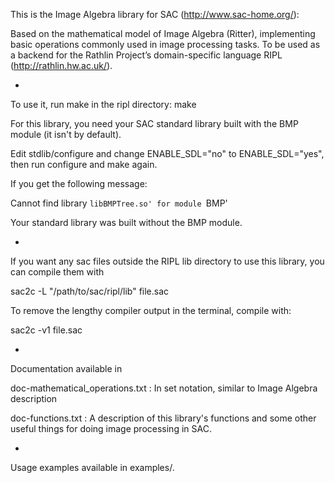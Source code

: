This is the Image Algebra library for SAC (http://www.sac-home.org/):

Based on the mathematical model of Image Algebra (Ritter), implementing basic operations commonly used in image processing tasks. To be used as a backend for the Rathlin Project’s domain-specific language RIPL (http://rathlin.hw.ac.uk/).

-
To use it, run make in the ripl directory:
make

For this library, you need your SAC standard library built with the BMP module (it isn't by default).

Edit stdlib/configure and change ENABLE_SDL="no" to ENABLE_SDL="yes", then run configure and make again.

If you get the following message:

Cannot find library `libBMPTree.so' for module `BMP'

Your standard library was built without the BMP module. 

-
If you want any sac files outside the RIPL lib directory to use this library, you can compile them with

sac2c -L "/path/to/sac/ripl/lib" file.sac


To remove the lengthy compiler output in the terminal, compile with:

sac2c -v1 file.sac

-
Documentation available in

doc-mathematical_operations.txt : In set notation, similar to Image Algebra description

doc-functions.txt 				: A description of this library's functions and some other useful things for doing image processing in SAC.

-
Usage examples available in examples/.
